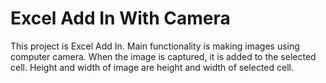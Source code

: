 # Excel Add In With Camera
This project is Excel Add In. 
Main functionality is making images using computer camera. 
When the image is captured, it is added to the selected cell. 
Height and width of image are height and width of selected cell.
